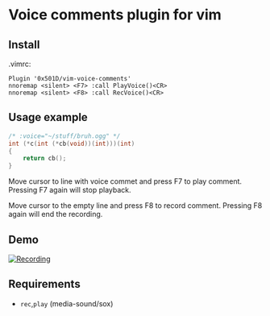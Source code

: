 # Voice comments plugin for vim

## Install
.vimrc:
```vim
Plugin '0x501D/vim-voice-comments'
nnoremap <silent> <F7> :call PlayVoice()<CR>
nnoremap <silent> <F8> :call RecVoice()<CR>
```

## Usage example
```c
/* :voice="~/stuff/bruh.ogg" */
int (*c(int (*cb(void))(int)))(int)
{
    return cb();
}
```

Move cursor to line with voice commet and press F7 to play comment.
Pressing F7 again will stop playback.

Move cursor to the empty line and press F8 to record comment.
Pressing F8 again will end the recording.

## Demo
[![Recording](https://img.youtube.com/vi/wumX-MIJlWo/1.jpg)](https://www.youtube.com/watch?v=wumX-MIJlWo)

## Requirements
* `rec`,`play` (media-sound/sox)
